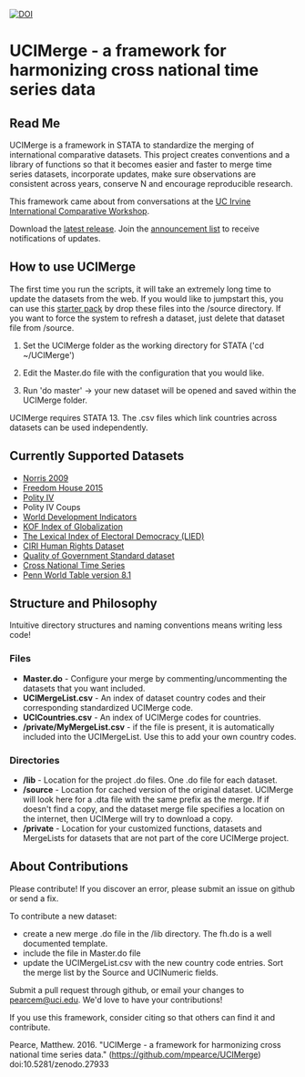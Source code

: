 [![DOI](https://zenodo.org/badge/3897/mpearce/UCIMerge.svg)](https://zenodo.org/badge/latestdoi/3897/mpearce/UCIMerge)

# UCIMerge - a framework for harmonizing cross national time series data

## Read Me
UCIMerge is a framework in STATA to standardize the merging of international comparative datasets. This project creates conventions and a library of functions so that it becomes easier and faster to merge time series datasets, incorporate updates, make sure observations are consistent across years, conserve N and encourage reproducible research.

This framework came about from conversations at the [UC Irvine International Comparative Workshop](http://sites.uci.edu/icsw/).

Download the [latest release](https://github.com/mpearce/UCIMerge/releases/latest). Join the [announcement list](http://eepurl.com/btU40r) to receive notifications of updates.

## How to use UCIMerge

The first time you run the scripts, it will take an extremely long time to update the datasets from the web. If you would like to jumpstart this, you can use this [starter pack](http://mattpearce.name/files/UCIMergeStarterPack.zip) by drop these files into the /source directory. If you want to force the system to refresh a dataset, just delete that dataset file from /source.

1. Set the UCIMerge folder as the working directory for STATA ('cd ~/UCIMerge')

2. Edit the Master.do file with the configuration that you would like.

3. Run 'do master' -> your new dataset will be opened and saved within the UCIMerge folder.

UCIMerge requires STATA 13. The .csv files which link countries across datasets can be used independently.

## Currently Supported Datasets

* [Norris 2009](https://sites.google.com/site/pippanorris3/research/data#TOC-Democracy-Time-series-Data-Release-3.0-January-2009)
* [Freedom House 2015](https://freedomhouse.org/report/freedom-world/freedom-world-2015)
* [Polity IV](http://www.systemicpeace.org/polityproject.html)
* Polity IV Coups
* [World Development Indicators](http://data.worldbank.org)
* [KOF Index of Globalization](http://globalization.kof.ethz.ch)
* [The Lexical Index of Electoral Democracy (LIED)](http://ps.au.dk/forskning/forskningsprojekter/dedere/datasets/)
* [CIRI Human Rights Dataset](http://www.humanrightsdata.com)
* [Quality of Government Standard dataset](http://qog.pol.gu.se/data/datadownloads/qogstandarddata)
* [Cross National Time Series](http://www.databanksinternational.com)
* [Penn World Table version 8.1](http://www.rug.nl/research/ggdc/data/pwt/pwt-8.1)

## Structure and Philosophy

Intuitive directory structures and naming conventions means writing less code!

### Files
* **Master.do** - Configure your merge by commenting/uncommenting the datasets that you want included.
* **UCIMergeList.csv** - An index of dataset country codes and their corresponding standardized UCIMerge code.
* **UCICountries.csv** - An index of UCIMerge codes for countries.
* **/private/MyMergeList.csv** - if the file is present, it is automatically included into the UCIMergeList. Use this to add your own country codes.

### Directories
* **/lib** - Location for the project .do files. One .do file for each dataset.
* **/source** - Location for cached version of the original dataset. UCIMerge will look here for a .dta file with the same prefix as the merge. If if doesn't find a copy, and the dataset merge file specifies a location on the internet, then UCIMerge will try to download a copy.
* **/private** - Location for your customized functions, datasets and MergeLists for datasets that are not part of the core UCIMerge project.

## About Contributions
Please contribute! If you discover an error, please submit an issue on github or send a fix.

To contribute a new dataset:
* create a new merge .do file in the /lib directory. The fh.do is a well documented template.
* include the file in Master.do file
* update the UCIMergeList.csv with the new country code entries. Sort the merge list by the Source and UCINumeric fields.

Submit a pull request through github, or email your changes to [pearcem@uci.edu](mailto:pearcem@uci.edu). We'd love to have your contributions!

If you use this framework, consider citing so that others can find it and contribute.

Pearce, Matthew. 2016. "UCIMerge - a framework for harmonizing cross national time series data." (https://github.com/mpearce/UCIMerge) doi:10.5281/zenodo.27933

